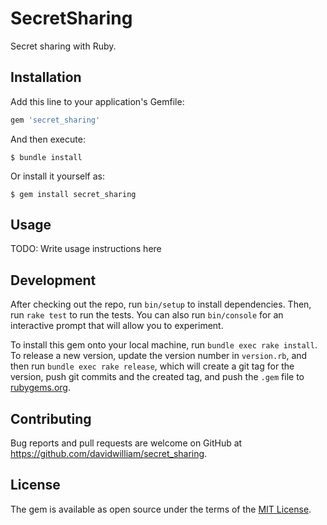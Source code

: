 # SecretSharing

Secret sharing with Ruby.

## Installation

Add this line to your application's Gemfile:

```ruby
gem 'secret_sharing'
```

And then execute:

    $ bundle install

Or install it yourself as:

    $ gem install secret_sharing

## Usage

TODO: Write usage instructions here

## Development

After checking out the repo, run `bin/setup` to install dependencies. Then, run `rake test` to run the tests. You can also run `bin/console` for an interactive prompt that will allow you to experiment.

To install this gem onto your local machine, run `bundle exec rake install`. To release a new version, update the version number in `version.rb`, and then run `bundle exec rake release`, which will create a git tag for the version, push git commits and the created tag, and push the `.gem` file to [rubygems.org](https://rubygems.org).

## Contributing

Bug reports and pull requests are welcome on GitHub at https://github.com/davidwilliam/secret_sharing.

## License

The gem is available as open source under the terms of the [MIT License](https://opensource.org/licenses/MIT).
